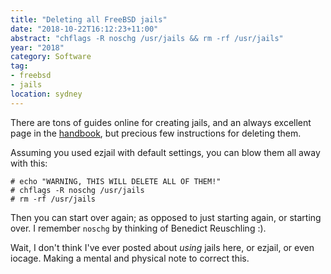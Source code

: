 ```yaml
---
title: "Deleting all FreeBSD jails"
date: "2018-10-22T16:12:23+11:00"
abstract: "chflags -R noschg /usr/jails && rm -rf /usr/jails"
year: "2018"
category: Software
tag:
- freebsd
- jails
location: sydney
---
```

There are tons of guides online for creating jails, and an always excellent page in the [handbook], but precious few instructions for deleting them.

Assuming you used ezjail with default settings, you can blow them all away with this:

    # echo "WARNING, THIS WILL DELETE ALL OF THEM!"
    # chflags -R noschg /usr/jails
    # rm -rf /usr/jails

Then you can start over again; as opposed to just starting again, or starting over. I remember `noschg` by thinking of Benedict Reuschling :).

Wait, I don't think I've ever posted about *using* jails here, or ezjail, or even iocage. Making a mental and physical note to correct this.

[handbook]: https://www.freebsd.org/doc/handbook/jails-ezjail.html

